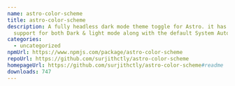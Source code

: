 ```yaml
---
name: astro-color-scheme
title: astro-color-scheme
description: A fully headless dark mode theme toggle for Astro. it has built in
  support for both Dark & light mode along with the default System Auto mode.
categories:
  - uncategorized
npmUrl: https://www.npmjs.com/package/astro-color-scheme
repoUrl: https://github.com/surjithctly/astro-color-scheme
homepageUrl: https://github.com/surjithctly/astro-color-scheme#readme
downloads: 747
---
```

